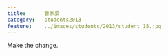 ```yaml
---
title:		曹家梁
category:	students2013
feature:	../images/students/2013/student_15.jpg
---
```

Make the change.


